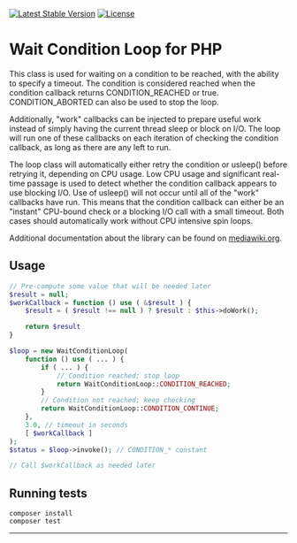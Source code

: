 [![Latest Stable Version]](https://packagist.org/packages/wikimedia/wait-condition-loop) [![License]](https://packagist.org/packages/wikimedia/wait-condition-loop)

Wait Condition Loop for PHP
===========================

This class is used for waiting on a condition to be reached, with the ability
to specify a timeout. The condition is considered reached when the condition callback
returns CONDITION_REACHED or true. CONDITION_ABORTED can also be used to stop the loop.

Additionally, "work" callbacks can be injected to prepare useful work instead of simply
having the current thread sleep or block on I/O. The loop will run one of these callbacks
on each iteration of checking the condition callback, as long as there are any left to run.

The loop class will automatically either retry the condition or usleep() before retrying it,
depending on CPU usage. Low CPU usage and significant real-time passage is used to detect
whether the condition callback appears to use blocking I/O. Use of usleep() will not occur
until all of the "work" callbacks have run. This means that the condition callback can
either be an "instant" CPU-bound check or a blocking I/O call with a small timeout. Both
cases should automatically work without CPU intensive spin loops.

Additional documentation about the library can be found on
[mediawiki.org](https://www.mediawiki.org/wiki/WaitConditionLoop).


Usage
-----

```php
// Pre-compute some value that will be needed later
$result = null;
$workCallback = function () use ( &$result ) {
    $result = ( $result !== null ) ? $result : $this->doWork();

    return $result
}

$loop = new WaitConditionLoop(
    function () use ( ... ) {
        if ( ... ) {
            // Condition reached; stop loop
            return WaitConditionLoop::CONDITION_REACHED;
        }
        // Condition not reached; keep checking
        return WaitConditionLoop::CONDITION_CONTINUE;
    },
    3.0, // timeout in seconds
    [ $workCallback ]
);
$status = $loop->invoke(); // CONDITION_* constant

// Call $workCallback as needed later
```

Running tests
-------------

    composer install
    composer test


---
[Latest Stable Version]: https://poser.pugx.org/wikimedia/wait-condition-loop/v/stable.svg
[License]: https://poser.pugx.org/wikimedia/wait-condition-loop/license.svg
